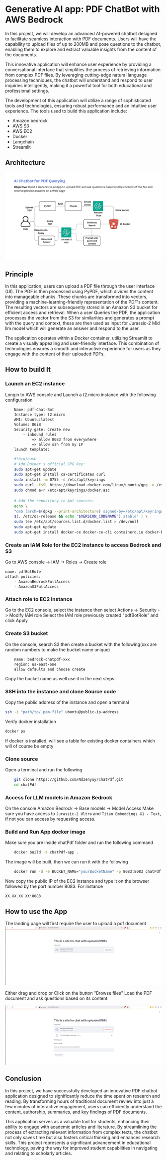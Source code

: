 # Generative AI app: PDF ChatBot with AWS Bedrock 

In this project, we will develop an advanced AI-powered chatbot designed to facilitate seamless interaction with PDF documents. Users will have the capability to upload files of up to 200MB and pose questions to the chatbot, enabling them to explore and extract valuable insights from the content of the documents.

This innovative application will enhance user experience by providing a conversational interface that simplifies the process of retrieving information from complex PDF files. By leveraging cutting-edge natural language processing techniques, the chatbot will understand and respond to user inquiries intelligently, making it a powerful tool for both educational and professional settings.

The development of this application will utilize a range of sophisticated tools and technologies, ensuring robust performance and an intuitive user experience. The tools used to build this application include:

- Amazon bedrock
- AWS S3
- AWS EC2
- Docker
- Langchain
- Streamlit

## Architecture

![Architecture](https://github.com/Ndzenyuy/chatPdf/blob/main/images/architecture.jpg)

## Principle

In this application, users can upload a PDF file through the user interface (UI). The PDF is then processed using PyPDF, which divides the content into manageable chunks. These chunks are transformed into vectors, providing a machine-learning-friendly representation of the PDF's content. The resulting vectors are subsequently stored in an Amazon S3 bucket for efficient access and retrieval.
When a user Queries the PDF, the application processes the vector from the S3 for similarities and generates a prompt with the query and context, these are then used as input for Jurassic-2 Mid llm model which will generate an answer and respond to the user.

The application operates within a Docker container, utilizing Streamlit to create a visually appealing and user-friendly interface. This combination of technologies ensures a smooth and interactive experience for users as they engage with the content of their uploaded PDFs. 

## How to build It

### Launch an EC2 instance

Longin to AWS console and Launch a  t2.micro instance with the following configuration
```
    Name: pdf-Chat-Bot
    Instance type: t2.micro
    AMI: Ubuntu:latest
    Volume: 8GiB
    Security gate: Create new
        - inbound rules 
            => allow 8083 from everywhere
            => allow ssh from my IP  
    launch template:       
```

```bash
    #!bin/bash
    # Add Docker's official GPG key:
    sudo apt-get update
    sudo apt-get install ca-certificates curl
    sudo install -m 0755 -d /etc/apt/keyrings
    sudo curl -fsSL https://download.docker.com/linux/ubuntu/gpg -o /etc/apt/keyrings/docker.asc
    sudo chmod a+r /etc/apt/keyrings/docker.asc

    # Add the repository to Apt sources:
    echo \
    "deb [arch=$(dpkg --print-architecture) signed-by=/etc/apt/keyrings/docker.asc] https://download.docker.com/linux/ubuntu \
    $(. /etc/os-release && echo "$VERSION_CODENAME") stable" | \
    sudo tee /etc/apt/sources.list.d/docker.list > /dev/null
    sudo apt-get update
    sudo apt-get install docker-ce docker-ce-cli containerd.io docker-buildx-plugin docker-compose-plugin -y

```

### Create an IAM Role for the EC2 instance to access Bedrock and S3

Go to AWS console -> IAM -> Roles -> Create role
```
name: pdfBotRole
attach policies: 
    - AmazonBedrockFullAccess
    - AmazonS3FullAccess
```

### Attach role to EC2 instance

Go to the EC2 console, select the instance then select Actions -> Security -> Modify IAM role
Select the IAM role previously created "pdfBotRole" and click Apply

### Create S3 bucket

On the console, search S3 then create a bucket with the following(xxx are random numbers to make the bucket name unique)

```
    name: bedrock-chatpdf-xxx
    region: us-east-one
    allow defaults and choose create
```

Copy the bucket name as well use it in the next steps

### SSH into the instance and clone Source code

Copy the public address of the instance and open a terminal
```bash
ssh -i "path/to/.pem-file" ubuntu@public-ip-address
```
Verify docker installation

```bash
docker ps
```

If docker is installed, will see a table for existing docker containers which will of course be empty

### Clone source

Open a terminal and run the following
```bash
    git clone https://github.com/Ndzenyuy/chatPdf.git
    cd chatPdf
```

### Access for LLM models in Amazon Bedrock

On the console Amazon Bedrock -> Base models -> Model Access
Make sure you have access to ```Jurassic-2 Ultra``` and ```Titan Embeddings G1 - Text```, if not you can access by requesting access.

### Build and Run App docker image

Make sure you are inside chatPdf folder and run the following command

```bash
    docker build -t chatPdf-app .
```

The image will be built, then we can run it with the following

```bash
    docker run -d -e BUCKET_NAME="yourBucketName" -p 8083:8083 chatPdf
```

Now copy the public IP of the EC2 instance and type it on the browser followed by the port number 8083. For instance

```
XX.XX.XX.XX:8083
```
## How to use the App

The landing page will first require the user to upload a pdf document
![Landing Page](https://github.com/Ndzenyuy/chatPdf/blob/main/images/landingPage.png)

Either drag and drop or Click on the button "Browse files" Load the PDF document and ask questions based on its content

![Ask questions](https://github.com/Ndzenyuy/chatPdf/blob/main/images/queryPdf.png)

## Conclusion

In this project, we have successfully developed an innovative PDF chatbot application designed to significantly reduce the time spent on research and reading. By transforming hours of traditional document review into just a few minutes of interactive engagement, users can efficiently understand the content, authorship, summaries, and key findings of PDF documents.

This application serves as a valuable tool for students, enhancing their ability to engage with academic articles and literature. By streamlining the process of extracting relevant information from complex texts, the chatbot not only saves time but also fosters critical thinking and enhances research skills. This project represents a significant advancement in educational technology, paving the way for improved student capabilities in navigating and relating to scholarly articles.
